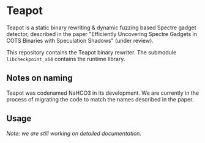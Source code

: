 # Teapot

Teapot is a static binary rewriting & dynamic fuzzing based Spectre gadget detector, 
described in the paper "Efficiently Uncovering Spectre Gadgets in COTS Binaries with Speculation Shadows" (under review).

This repository contains the Teapot binary rewriter. 
The submodule `libcheckpoint_x64` contains the runtime library.

## Notes on naming

Teapot was codenamed NaHCO3 in its development.
We are currently in the process of migrating the code to match the names described in the paper.

## Usage

*Note: we are still working on detailed documentation.*



